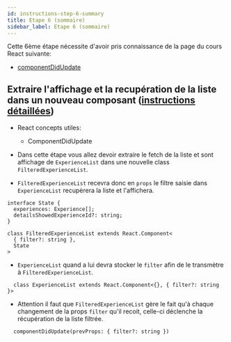 ```yaml
---
id: instructions-step-6-summary
title: Etape 6 (sommaire)
sidebar_label: Etape 6 (sommaire)
---
```


Cette 6ème étape nécessite d'avoir pris connaissance de la page du cours React suivante:

- [componentDidUpdate](../react/react-componentdidupdate)

## Extraire l'affichage et la recupération de la liste dans un nouveau composant ([instructions détaillées](./step-6-detailed.md))

- React concepts utiles:

  - ComponentDidUpdate

- Dans cette étape vous allez devoir extraire le fetch de la liste et sont affichage de `ExperienceList` dans une nouvelle class `FilteredExperienceList`.

- `FilteredExperienceList` recevra donc en `props` le filtre saisie dans `ExperienceList` recupèrera la liste et l'affichera.

```tsx
interface State {
  experiences: Experience[];
  detailsShowedExperienceId?: string;
}

class FilteredExperienceList extends React.Component<
  { filter?: string },
  State
>
```

- `ExperienceList` quand a lui devra stocker le `filter` afin de le transmètre à `FilteredExperienceList`.

```tsx
  class ExperienceList extends React.Component<{}, { filter?: string }>
```

- Attention il faut que `FilteredExperienceList` gère le fait qu'à chaque changement de la props `filter` qu'il recoit, celle-ci déclenche la récupération de la liste filtrée.

```tsx
  componentDidUpdate(prevProps: { filter?: string })
```
